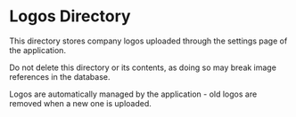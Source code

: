 # Logos Directory

This directory stores company logos uploaded through the settings page of the application.

Do not delete this directory or its contents, as doing so may break image references in the database.

Logos are automatically managed by the application - old logos are removed when a new one is uploaded. 